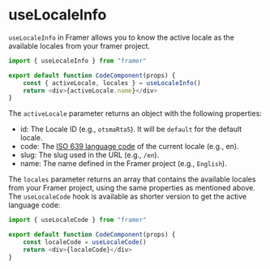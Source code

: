# useLocaleInfo

`useLocaleInfo` in Framer allows you to know the active locale as the available locales from your framer project.

````js
import { useLocaleInfo } from "framer"

export default function CodeComponent(props) {
    const { activeLocale, locales } = useLocaleInfo()
    return <div>{activeLocale.name}</div>
}
````

The `activeLocale` parameter returns an object with the following properties:

- id: The Locale ID (e.g., `otsmaRta5`). It will be `default` for the default locale.
- code: The [ISO 639 language code](https://en.wikipedia.org/wiki/List_of_ISO_639_language_codes) of the current locale (e.g., en).
- slug: The slug used in the URL (e.g., `/en`).
- name: The name defined in the Framer project (e.g., `English`).

The `locales` parameter returns an array that contains the available locales from your Framer project, using the same properties as mentioned above. The `useLocaleCode` hook is available as shorter version to get the active language code:

```js
import { useLocaleCode } from "framer"

export default function CodeComponent(props) {
    const localeCode = useLocaleCode()
    return <div>{localeCode}</div>
}
```
